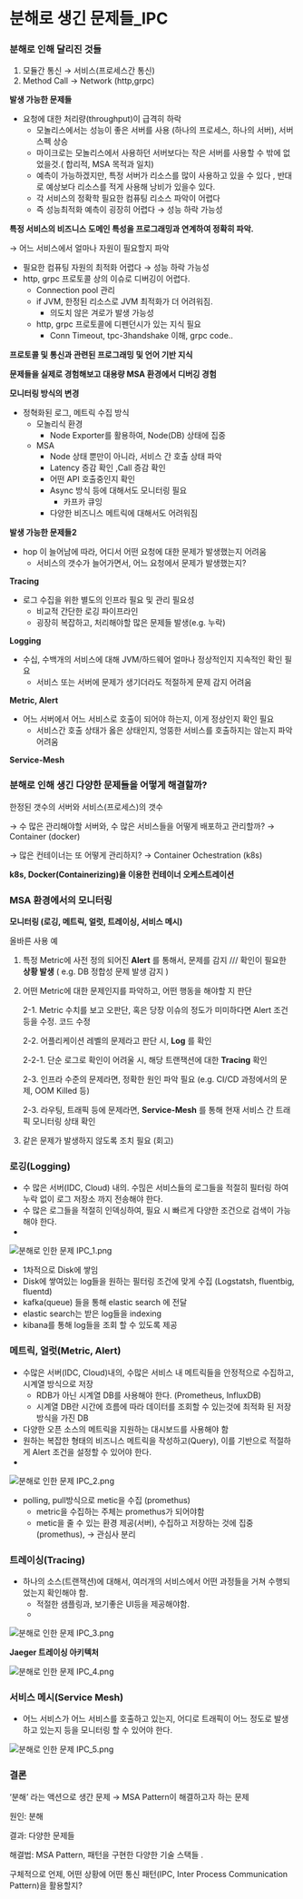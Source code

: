 # 분해로 생긴 문제들_IPC

### 분해로 인해 달리진 것들

1. 모듈간 통신 → 서비스(프로세스간 통신)
2. Method Call → Network (http,grpc)

**발생 가능한 문제들**

- 요청에 대한 처리량(throughput)이 급격히 하락
    - 모놀리스에서는 성능이 좋은 서버를 사용 (하나의 프로세스, 하나의 서버), 서버 스펙 상승
    - 마이크로는  모놀리스에서 사용하던 서버보다는 작은 서버를 사용할 수 밖에 없었을것.( 합리적, MSA 목적과 일치)
    - 예측이 가능하겠지만, 특정 서버가 리소스를 많이 사용하고 있을 수 있다 , 반대로 예상보다 리소스를 적게 사용해 낭비가 있을수 있다.
    - 각 서비스의 정확학 필요한 컴퓨팅 리소스 파악이 어렵다
    - 즉 성능최적화 예측이 굉장히 어렵다 → 성능 하락 가능성


**특정 서비스의 비즈니스 도메인 특성을 프로그래밍과 연계하여 정확히 파악.**

→ 어느 서비스에서 얼마나 자원이 필요할지 파악

- 필요한 컴퓨팅 자원의 최적화 어렵다 → 성능 하락 가능성
- http, grpc 프로토콜 상의 이슈로 디버깅이 어렵다.
    - Connection pool 관리
    - if JVM, 한정된 리소스로 JVM 최적화가 더 어려워짐.
        - 의도치 않은 겨로가 발생 가능성
    - http, grpc 프로토콜에 디펜던시가 있는 지식 필요
        - Conn Timeout, tpc-3handshake 이해, grpc code..

**프로토콜 및 통신과 관련된 프로그래밍 및 언어 기반 지식**

**문제들을 실제로 경험해보고 대용량 MSA 환경에서 디버깅 경험**

**모니터링 방식의 변경**

- 정혁화된 로그, 메트릭 수집 방식
    - 모놀리식 환경
        - Node Exporter를 활용하여, Node(DB) 상태에 집중
    - MSA
        - Node 상태 뿐만이 아니라, 서비스 간 호출 상태 파악
        - Latency 증감 확인 ,Call 증감 확인
        - 어떤 API 호출중인지 확인
        - Async 방식 등에 대해서도 모니터링 필요
            - 카프카 큐잉
        - 다양한 비즈니스 메트릭에 대해서도 어려워짐

**발생 가능한 문제들2**

- hop 이 늘어남에 따라, 어디서 어떤 요청에 대한 문제가 발생했는지 어려움
    - 서비스의 갯수가 늘어가면서, 어느 요청에서 문제가 발생했는지?

**Tracing**

- 로그 수집을 위한 별도의 인프라 필요 및 관리 필요성
    - 비교적 간단한 로깅 파이프라인
    - 굉장히 복잡하고, 처리해야할 많은 문제들 발생(e.g. 누락)

**Logging**

- 수십, 수백개의 서비스에 대해 JVM/하드웨어 얼마나 정상적인지 지속적인 확인 필요
    - 서비스 또는 서버에 문제가 생기더라도 적절하게 문제 감지 어려움

**Metric, Alert**

- 어느 서버에서 어느 서비스로 호출이 되어야 하는지, 이게 정상인지 확인 필요
    - 서비스간 호출 상태가 옳은 상태인지, 엉뚱한 서비스를 호출하지는 않는지 파악 어려움

**Service-Mesh**

### 분해로 인해 생긴 다양한 문제들을 어떻게 해결할까?

한정된 갯수의 서버와 서비스(프로세스)의 갯수

→ 수 많은 관리해야할 서버와, 수 많은 서비스들을 어떻게 배포하고 관리할까?  → Container (docker)

→ 많은 컨테이너는 또 어떻게 관리하지? → Container Ochestration (k8s)

**k8s, Docker(Containerizing)을 이용한 컨테이너 오케스트레이션**

### MSA 환경에서의 모니터링

**모니터링 (로깅, 메트릭, 얼럿, 트레이싱, 서비스 메시)**

올바른 사용 예

1. 특정 Metric에 사전 정의 되어진 **Alert** 를 통해서, 문제를 감지 /// 확인이 필요한 **상황 발생**
   ( e.g. DB 정합성 문제 발생 감지 )
2. 어떤 Metric에 대한 문제인지를 파악하고, 어떤 행동을 해야할 지 판단

   2-1. Metric 수치를 보고 오판단, 혹은 당장 이슈의 정도가 미미하다면 Alert 조건 등을 수정. 코드 수정

   2-2. 어플리케이션 레벨의 문제라고 판단 시, **Log** 를 확인

   2-2-1. 단순 로그로 확인이 어려울 시, 해당 트랜잭션에 대한 **Tracing** 확인

   2-3. 인프라 수준의 문제라면, 정확한 원인 파악 필요 (e.g. CI/CD 과정에서의 문제, OOM Killed 등)

   2-3. 라우팅, 트래픽 등에 문제라면, **Service-Mesh** 를 통해 현재 서비스 간 트래픽 모니터링 상태 확인

3. 같은 문제가 발생하지 않도록 조치 필요 (회고)

### 로깅(Logging)

- 수 많은 서버(IDC, Cloud) 내의. 수믾은 서비스들의 로그들을 적절히 필터링 하여 누락 없이 로그 저장소 까지 전송해야 한다.
- 수 많은 로그들을 적절히 인덱싱하여, 필요 시 빠르게 다양한 조건으로 검색이 가능해야 한다.
- 
![분해로 인한 문제 IPC_1.png](images%2F%EB%B6%84%ED%95%B4%EB%A1%9C%20%EC%9D%B8%ED%95%9C%20%EB%AC%B8%EC%A0%9C%20IPC_1.png)

- 1차적으로 Disk에 쌓임
- Disk에 쌓여있는 log들을 원하는 필터링 조건에 맞게 수집 (Logstatsh, fluentbig, fluentd)
- kafka(queue) 들을 통해 elastic search 에 전달
- elastic search는 받은 log들을 indexing
- kibana를 통해 log들을 조회 할 수 있도록 제공

### 메트릭, 얼럿(Metric, Alert)

- 수많은 서버(IDC, Cloud)내의, 수많은 서비스 내 메트릭들을 안정적으로 수집하고, 시계열 방식으로 저장
    - RDB가 아닌 시계열 DB를 사용해야 한다. (Prometheus, InfluxDB)
    - 시계열 DB란 시간에 흐름에 따라 데이터를 조회할 수 있는것에 최적화 된 저장방식을 가진 DB
- 다양한 오픈 소스의 메트릭을 지원하는 대시보드를 사용해야 함
- 원하는 복잡한 형태의 비즈니스 메트릭을 작성하고(Query), 이를 기반으로 적절하게 Alert 조건을 설정할 수 있어야 한다.
- 
![분해로 인한 문제 IPC_2.png](images%2F%EB%B6%84%ED%95%B4%EB%A1%9C%20%EC%9D%B8%ED%95%9C%20%EB%AC%B8%EC%A0%9C%20IPC_2.png)

- polling, pull방식으로 metic을 수집 (promethus)
    - metric을 수집하는 주체는 promethus가 되어야함
    - metic을 줄 수 있는 환경 제공(서버), 수집하고 저장하는 것에 집중(promethus), → 관심사 분리


### 트레이싱(Tracing)

- 하나의 소스(트랜잭션)에 대해서, 여러개의 서비스에서 어떤 과정들을 거쳐 수행되었는지 확인해야 함.
    - 적절한 샘플링과, 보기좋은 UI등을 제공해야함.
    - 
![분해로 인한 문제 IPC_3.png](images%2F%EB%B6%84%ED%95%B4%EB%A1%9C%20%EC%9D%B8%ED%95%9C%20%EB%AC%B8%EC%A0%9C%20IPC_3.png)


**Jaeger 트레이싱 아키텍처**

![분해로 인한 문제 IPC_4.png](images%2F%EB%B6%84%ED%95%B4%EB%A1%9C%20%EC%9D%B8%ED%95%9C%20%EB%AC%B8%EC%A0%9C%20IPC_4.png)

### 서비스 메시(Service Mesh)

- 어느 서비스가 어느 서비스를 호출하고 있는지, 어디로 트래픽이 어느 정도로 발생하고 있는지 등을 모니터링 할 수 있어야 한다.

![분해로 인한 문제 IPC_5.png](images%2F%EB%B6%84%ED%95%B4%EB%A1%9C%20%EC%9D%B8%ED%95%9C%20%EB%AC%B8%EC%A0%9C%20IPC_5.png)

### 결론

‘분해’ 라는 액션으로 생간 문제 → MSA Pattern이 해결하고자 하는 문제

원인: 분해

결과: 다양한 문제들

해결법: MSA Pattern, 패턴을 구현한 다양한 기술 스택들 .

구체적으로 언제, 어떤 상황에 어떤 통신 패턴(IPC, Inter Process Communication Pattern)을 활용할지?
